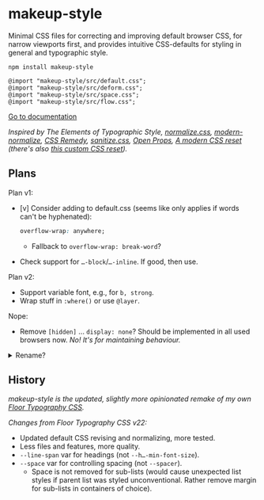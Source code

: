 # makeup-style

Minimal CSS files for correcting and improving default browser CSS, for narrow viewports first, and provides intuitive CSS-defaults for styling in general and typographic style.

```
npm install makeup-style

@import "makeup-style/src/default.css";
@import "makeup-style/src/deform.css";
@import "makeup-style/src/space.css";
@import "makeup-style/src/flow.css";
```

[Go to documentation](https://some.makeup/style)

*Inspired by The Elements of Typographic Style, [normalize.css][nc], [modern-normalize][mn], [CSS Remedy][cr], [sanitize.css][sc], [Open Props][op], [A modern CSS reset][amcr] (there's also [this custom CSS reset][mccr]).*

## Plans

Plan v1:

- [v] Consider adding to default.css (seems like only applies if words can't be hyphenated):

	```css
	overflow-wrap: anywhere;
	```

	- Fallback to `overflow-wrap: break-word`?

- Check support for `…-block`/`…-inline`. If good, then use.

Plan v2:

- Support variable font, e.g., for `b, strong`.
- Wrap stuff in `:where()` or use `@layer`.

Nope:

- Remove `[hidden]` ... `display: none`? Should be implemented in all used browsers now. *No! It's for maintaining behaviour.*

<details>

<summary>Rename?</summary>

- (-) default.css, deform.css,  (even.css,  flow.css)  
- ( ) correct.css, deform.css,  (even.css,  flow.css)  
- ( ) cure.css,    deform.css,  
- ( ) heal.css,    help.css,    reform.css, ...
- ( ) revise.css,  reform.css,  typographic-style.css
- ( ) revise.css,  shape.css,   typographic-style.css
- ( ) repair.css,  shape.css,   typographic-style.css
- ( ) revise.css,  rewrite.css, space.css,  typograph.css
- ( ) correct.css, develop.css, even.css,   flow.css
- ( ) fix.css,     forge.css    (do),       space.css,...
- ( ) amend.css,   alter.css,   block.css
- ( ) amend.css,   brace.css...
- ( ) fix.css,     form.css     (do),       ...
- ( ) fix.css,     shape.css    (do),       space.css,...
- ( ) cure.css,    develop.css
- ( ) repair.css,  prepare.css, ...

</details>

## History

*makeup-style is the updated, slightly more opinionated remake of my own [Floor Typography CSS](https://floortypography.vercel.app).*

*Changes from Floor Typography CSS v22:*

- Updated default CSS revising and normalizing, more tested.
- Less files and features, more quality.
- `--line-span` var for headings (not `--h…-min-font-size`).
- `--space` var for controlling spacing (not `--spacer`).
	- Space is not removed for sub-lists (would cause unexpected list styles if parent list was styled unconventional. Rather remove margin for sub-lists in containers of choice).

[amcr]: https://piccalil.li/blog/a-modern-css-reset/
[cc]: https://cube.fyi/
[cr]: https://github.com/jensimmons/cssremedy
[mn]: https://github.com/sindresorhus/modern-normalize
[mccr]: https://www.joshwcomeau.com/css/custom-css-reset/
[nc]: https://github.com/necolas/normalize.css/
[op]: https://open-props.style/
[sc]: https://github.com/csstools/sanitize.css
